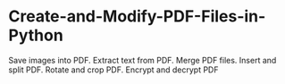 # Create-and-Modify-PDF-Files-in-Python
Save images into PDF. Extract text from PDF. Merge PDF files. Insert and split PDF. Rotate and crop PDF. Encrypt and decrypt PDF
